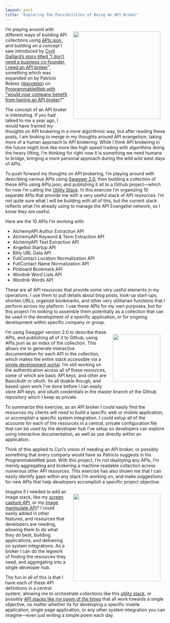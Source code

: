 ```yaml
---
layout: post
title: 'Exploring The Possibilities of Being An API Broker'
---
```

<p><img style="padding: 15px;" src="http://kinlane-productions.s3.amazonaws.com/api-evangelist-site/blog/api-broker.png" alt="" width="275" align="right" /></p>
<p>I&rsquo;m playing around with different ways of building API collections using <a href="http://apisjson.org/">APIs.json</a>, and building on a concept I saw introduced by <a href="https://medium.com/@cyrilgaillard/i-dont-need-a-business-co-founder-i-need-an-api-broker-c9be536cf8fa">Cyril Gaillard&rsquo;s story titled "I don&rsquo;t need a business co-founder, I need an API broker</a>", something which was expanded on by Patricio Robles (<a href="https://twitter.com/probles">@probles</a>) on <a href="http://www.programmableweb.com/news/would-your-company-benefit-having-api-broker/analysis/2014/09/29">ProgrammableWeb with "would your company benefit from having an API broker</a>?"</p>
<p>The concept of an API broker is interesting. If you had talked to me a year ago, I would have framed my thoughts on API brokering in a more algorithmic way, but after reading these posts, I am looking to merge in my thoughts around API evangelism, taking more of a human approach to API brokering. While I think API brokering in the future might look like more like high speed trading with algorithms doing the heavy lifting, I&rsquo;m thinking for right now it is something we need humans to bridge, bringing a more personal approach during the wild wild west days of APIs.</p>
<p>To push forward my thoughts on API brokering, I&rsquo;m playing around with describing various APIs using <a href="http://swagger.io/">Swagger 2.0</a>, then building a collection of these APIs using APIs.json, and publishing it all to a Github project&mdash;which for now I&rsquo;m calling the <a href="http://utility-stack.apievangelist.com/">Utility Stack</a>. In this exercise I&rsquo;m organizing 10 separate APIs that provide me with a very useful stack of API resources. I&rsquo;m not quite sure what I will be building with all of this, but the current stack reflects what I&rsquo;m already using to manage the API Evangelist network, so I know they are useful.</p>
<p>Here are the 10 APIs I&rsquo;m working with:</p>
<ul class="mainlist">
<li>AlchemyAPI Author Extraction API</li>
<li>AlchemyAPI Keyword &amp; Term Extraction API</li>
<li>AlchemyAPI Text Extraction API</li>
<li>Angellist Startup API</li>
<li>Bitly URL Data API</li>
<li>FullContact Location Normalization API</li>
<li>FullContact Name Normalization API</li>
<li>Pinboard Bookmark API</li>
<li>Wordnik Word Lists API</li>
<li>Wordnik Words API</li>
</ul>
<p>These are all API resources that provide some very useful elements in my operations. I use them to pull details about blog posts, look-up start-ups, shorten URLs, organize bookmarks, and other very utilitarian functions that I perform across my platform. I use these APIs for my own purposes, but for this project I&rsquo;m looking to assemble them potentially as a collection that can be used in the development of a specific application, or for ongoing development within specific company or group.</p>
<p><a href="http://swagger.io/"><img style="padding: 15px;" src="https://s3.amazonaws.com/kinlane-productions/api-evangelist/swagger/swaggerLogo360.png" alt="" width="150" align="right" /></a></p>
<p>I&rsquo;m using Swagger version 2.0 to describe these APIs, and publishing all of it to Github, using APIs.json as an index of the collection. This allows me to generate interactive documentation for each API in the collection, which makes the entire stack accessible via a <a href="http://utility-stack.apievangelist.com/">single development portal</a>. I&rsquo;m still working on the authentication across all of these resources, some of which are basic API keys, and other are BasicAuth or oAuth. Its all doable though, and based upon work I&rsquo;ve done before I can easily store API keys, and oAuth credentials in the master branch of the Github repository which I keep as private.</p>
<p>To summarize this exercise, as an API broker I could easily find the resources my clients will need to build a specific web or mobile application, or accomplish a specific system integration. I could setup all of the accounts for each of the resources in a central, private configuration file that can be used by the developer hub I&rsquo;ve setup so developers can explore using interactive documentation, as well as use directly within an application.</p>
<p>Think of this applied to Cyri&rsquo;s vision of needing an API broker, or possibly something that every company would have as Patricio suggests in his ProgrammableWeb post. With this project, I&rsquo;m not deploying any APIs, I&rsquo;m merely aggregating and brokering a machine readable collection across numerous other API resources. This exercise has also shown me that I can easily identify gaps within any stack I&rsquo;m working on, and make suggestions for new APIs that help developers accomplish a specific project objective.</p>
<p><a href="http://apisjson.org/"><img style="padding: 15px;" src="https://s3.amazonaws.com/kinlane-productions/apis-json/apisdotjson.png" alt="" width="275" align="right" /></a></p>
<p>Imagine if I needed to add an image stack, like my <a href="http://screen-capture.apievangelist.com/">screen capture API</a>, or my <a href="http://image.manipulation.apievangelist.com/">image manipulate API</a>? I could easily added in other features, and resources that developers are needing, allowing them to do what they do best, building applications, and delivering on system integrations. As a broker I can do the legwork of finding the resources they need, and aggregating into a single developer hub.</p>
<p>The fun in all of this is that I have each of these API definitions in a central system, allowing me to orchestrate collections like this <a href="http://utility-stack.apievangelist.com/">utility stack</a>, or possibly <a href="http://apievangelist.com/2014/10/10/launching-25-apis-to-assemble-a-single-poem-for-each-day/">API stacks like my poem of the times</a> that all work towards a single objective, no matter whether its for developing a specific mobile application, single page application, or any other system integration you can imagine&mdash;even just writing a simple poem each day.</p>
